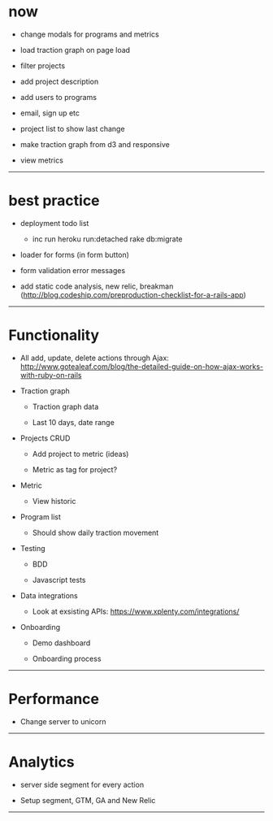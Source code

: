 # now

* change modals for programs and metrics

* load traction graph on page load

* filter projects

* add project description

* add users to programs

* email, sign up etc

* project list to show last change

* make traction graph from d3 and responsive

* view metrics

***

# best practice

* deployment todo list

    - inc run heroku run:detached rake db:migrate

* loader for forms (in form button)

* form validation error messages

* add static code analysis, new relic, breakman (http://blog.codeship.com/preproduction-checklist-for-a-rails-app)

***

# Functionality

* All add, update, delete actions through Ajax: http://www.gotealeaf.com/blog/the-detailed-guide-on-how-ajax-works-with-ruby-on-rails

* Traction graph

    - Traction graph data

    - Last 10 days, date range

* Projects CRUD

    - Add project to metric (ideas)

    - Metric as tag for project?

* Metric

    - View historic

* Program list

    - Should show daily traction movement

* Testing

    - BDD

    - Javascript tests

* Data integrations

    - Look at exsisting APIs: https://www.xplenty.com/integrations/

* Onboarding

    - Demo dashboard

    - Onboarding process

***

# Performance

* Change server to unicorn

***

# Analytics

* server side segment for every action

* Setup segment, GTM, GA and New Relic

***
